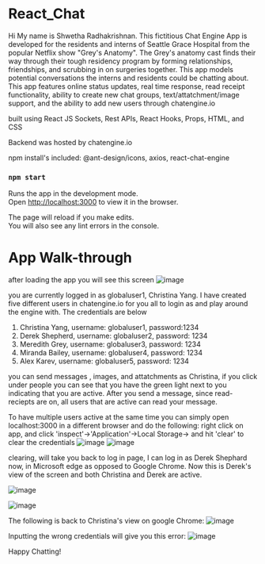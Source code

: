 # React_Chat

Hi My name is Shwetha Radhakrishnan. This fictitious Chat Engine App is developed for the residents and interns of Seattle Grace Hospital from the popular Netflix show "Grey's Anatomy". The Grey's anatomy cast finds their way through their tough residency program by forming relationships, friendships, and scrubbing in on surgeries together. This app models potential conversations the interns and residents could be chatting about. This app features online status updates, real time response, read receipt functionality, ability to create new chat groups, text/attatchment/image support, and the ability to add new users through chatengine.io

built using React JS Sockets, Rest APIs, React Hooks, Props, HTML, and CSS

Backend was hosted by chatengine.io

npm install's included: @ant-design/icons, axios, react-chat-engine


### `npm start`

Runs the app in the development mode.\
Open [http://localhost:3000](http://localhost:3000) to view it in the browser.

The page will reload if you make edits.\
You will also see any lint errors in the console.

# App Walk-through

after loading the app you will see this screen
![image](https://user-images.githubusercontent.com/64232154/123532553-0fbb1480-d6dc-11eb-84ba-99ee2d372746.png)

you are currently logged in as globaluser1, Christina Yang.
I have created five different users in chatengine.io for you all to login as and play around the engine with.
The credentials are below
1) Christina Yang, username: globaluser1, password:1234
2) Derek Shepherd, username: globaluser2, password: 1234
3) Meredith Grey, username: globaluser3, password: 1234
4) Miranda Bailey, username: globaluser4, password: 1234
5) Alex Karev, username: globaluser5, password: 1234

you can send messages , images, and attatchments as Christina, if you click under people you can see that you have the green light next to you indicating that you are active.
After you send a message, since read-reciepts are on, all users that are active can read your message.

To have multiple users active at the same time you can simply open localhost:3000 in a different browser and do the following:
right click on app, and click 'inspect'->'Application'->Local Storage-> and hit 'clear' to clear the credentials
![image](https://user-images.githubusercontent.com/64232154/123533366-f073b580-d6e2-11eb-91fb-59cd6ddb81b3.png)
![image](https://user-images.githubusercontent.com/64232154/123533382-0aad9380-d6e3-11eb-9ef0-a4a470dbcf67.png)


clearing, will take you back to log in page, I can log in as Derek Shephard now, in Microsoft edge as opposed to Google Chrome. Now this is Derek's view of the screen and both Christina and Derek are active.

![image](https://user-images.githubusercontent.com/64232154/123533410-4d6f6b80-d6e3-11eb-8eb1-607fa3171a7b.png)

![image](https://user-images.githubusercontent.com/64232154/123533225-932b3480-d6e1-11eb-954a-45a693bbaf3a.png)

The following is back to Christina's view on google Chrome:
![image](https://user-images.githubusercontent.com/64232154/123533249-c077e280-d6e1-11eb-9655-c3ac4c456ada.png)

Inputting the wrong credentials will give you this error:
![image](https://user-images.githubusercontent.com/64232154/123533285-003eca00-d6e2-11eb-827a-5202a9468715.png)


Happy Chatting!







